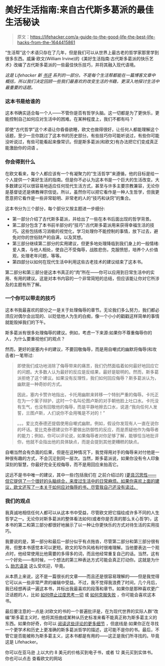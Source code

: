# 美好生活指南:来自古代斯多葛派的最佳生活秘诀

> 原文：<https://lifehacker.com/a-guide-to-the-good-life-the-best-life-hacks-from-the-1644415861>

“生活帮”这个术语只存在了几年，但是我们可以从世界上最古老的哲学家那里学到很多东西。威廉·欧文(William Irvine)的《美好生活指南:古代斯多葛派的快乐艺术》改编了古代斯多葛派的一些最佳快乐技巧，并将其融入现代语境。



*这是 Lifehacker 新* [*书评*](http://lifehacker.com/book-reviews) *系列的一部分。不是每个生活帮都能在一篇博客文章中概括，所以我们决定回顾一些我们最喜欢的改变生活的书籍，更深入地探讨生活中最重要的话题。*

### 这本书是给谁的

这本书确实适合每一个人——不管你是否有哲学头脑。这一切都是为了更快乐，更能控制自己如何应对生活中的困难。在某种程度上，我们不都有吗？

即使“古代哲学”这个术语让你昏昏欲睡，欧文也做得很好，让任何人都能理解这个话题，至少一旦你跳过了这本书的历史部分。有些技巧你可能听说过，有些你可能没听说过，有些可能看起来像常识。但是斯多葛派(和欧文)有办法把它们变成真正能激励你的词语 。

### 你会得到什么

在欧文看来，每个人都应该有一个有凝聚力的“生活哲学”来遵循，他的目标是给一个人提供一个美好生活的指南。但是你不必认为这本书是一个巨大的生活改变。大多数建议可以很容易地适应任何现代生活方式，甚至与许多主要宗教兼容，无论你是基督徒还是佛教禅宗信徒。所以，虽然你可以把它看作是一种人生哲学，但我更愿意把它看作是一些非常聪明、非常老的人的“技巧和诀窍”的集合。

这本书分为三个部分，每个部分又按主题进一步细分:

*   第一部分介绍了古代斯多葛派，并给出了一些在本书后面出现的哲学背景。
*   第二部分包含了本书前半部分的“技巧”:古代斯多葛派用来获得幸福生活的技巧。这些包括练习消极的视觉化，学习处理你不能控制的事情，放下过去，避免对你的世俗财产的自满，以及冥想。
*   第三部分继续第二部分的实用建议，但更多地处理降临到我们身上的一般情绪:爱人类，与他人相处，使自己不受侮辱，战胜悲伤，克服愤怒，培养个人价值观，处理老年问题，等等。
*   第四部分以如何在现代生活中利用这些古老技术的建议结束了这本书。

第二部分和第三部分是这本书真正的“肉”所在——你可以应用到日常生活中的实用、有用的建议。这是对本书内容的一个非常简短的总结，但应该能让你对它所涉及的主题有所了解。

### 一个你可以带走的技巧

这本书我最喜欢的部分之一是关于处理侮辱的章节。无论我们多么努力，我们都必须应对偶尔会出现的、以贬低他人为生的白痴，像一个小小的戳戳这样简单的事情就能毁掉我们的下午。

斯多葛派有很多处理侮辱的建议。例如，考虑一下来源:如果你不尊重侮辱你的人，为什么要重视他们的观点？

然而，更好的是塞内卡的建议，不要回敬侮辱，而是用自嘲式的幽默将侮辱(和攻击者)一笔带过:

> 即使我们成功地消除了侮辱带来的痛苦，我们仍然面临着如何最好地回应它的问题。大多数人认为最好的反应是反结果，最好是聪明的。然而，斯多葛派拒绝了这个建议。如果没有反理性，我们如何回应侮辱？斯多葛派认为，幽默是一种奇妙的方式。
> 
> 因此，塞内卡赞许地指出，卡托用幽默来转移一个特别严重的侮辱。卡托正在为一个案子辩护，这时一个名叫伦图卢斯的对手朝他脸上吐口水。卡托没有生气，也没有回敬他的侮辱，而是平静地擦去口水，说道:“我向任何人发誓，兰图卢斯，人们说你不会用嘴是不对的！”
> 
> 。。。爱比克泰德还提倡使用自嘲式幽默。例如，假设你发现有人一直在说你的坏话。爱比克泰德建议你不要做出防御性的反应，而是质疑他作为侮辱者的能力；例如，你可以评论说，如果侮辱者对你足够了解，能够恰当地批评你，他就不会指出他的具体缺点，而是会提到其他更糟糕的缺点。

自嘲当然会有负面的后果，但是在这种情况下，我觉得用对手的侮辱来对付他是一种很有趣的方式，不会沉沦到同一层次。当然，斯多葛派说，如果你没有令人印象深刻的智慧，你最好完全无视侮辱，而不是用回应来抬高它。

这远不是书中唯一的建议，其中一些(包括我们在 之前介绍过的 [)更具沉思性——但它提供了一个很好的头脑组合，来度过生活中的日常麻烦。如果你喜欢上面的建议，欧文还写了一本关于如何应对侮辱的书，尽管我自己还没有读过。](https://lifehacker.com/negative-visualization-helps-you-appreciate-what-you-al-5847931)

### 我们的观点

我真诚地相信任何人都可以从这本书中受益，尽管欧文把它描绘成许多不同的人生哲学之一。无论你对斯多葛派的整体看法如何(或者你是否真的那么关心哲学)，这本书的第二和第三部分都很好地展示了以一种让你更快乐的方式对待生活的实用技巧。

我要说的是，第一部分和最后一部分似乎有点拖沓，尽管第二部分和第三部分很有用，但整本书感觉本可以更短。欧文的写作风格有时很难理解。当他要表达一个观点时，他经常使用比他需要的多得多的词，而且他经常重复自己的话。当然，这有一个好处——有时候，一个想法的第三种表达方式可能会真正打动你。这就是为什么 [励志语录](https://lifehacker.com/luck-is-what-happens-when-preparation-meets-opportunit-821189862) 这么受欢迎，毕竟。

从本质上来说，这不是一篇很长的文章——而且还是很容易理解的——但是我觉得它可以从一些非常严肃的编辑中受益。不过，我不觉得我浪费了时间，几个月后，我已经想再读一遍这本书，并标出我最喜欢的段落和章节。如果你是那种喜欢更广泛话题的人，比如 [如何停止过度思考一切](https://lifehacker.com/how-to-stop-overthinking-everything-and-find-peace-of-m-1609850688) 或 [如何克服失败](http://lifehacker.com/how-to-move-past-failure-1597951611) ，你可能会喜欢这本书。

最后要注意的一点是:对欧文的书的一个普遍批评是，在为现代世界的实际人群“改编”斯多葛主义时，他将其扭曲成某种从历史标准来看不能真正称为斯多葛主义的东西。如果你好奇，你可以 [阅读这些评论的更多细节](http://philosophy-of-cbt.com/2013/05/17/review-of-irvines-a-guide-to-the-good-life-the-ancient-art-of-stoic-joy-2009/) ，但底线是:如果你正在寻找一个更学术和历史上更准确的斯多葛派哲学的描述，这可能不是你的书。最后，不管它是否能被称为斯多葛主义，这本书都是有用的——这正是我们所寻找的。毕竟这是 Lifehacker。

你可以在亚马逊 上以大约 8 美元的价格买到电子书，或者 12 美元买到实体书。你也可以点击 查看欧文的网站